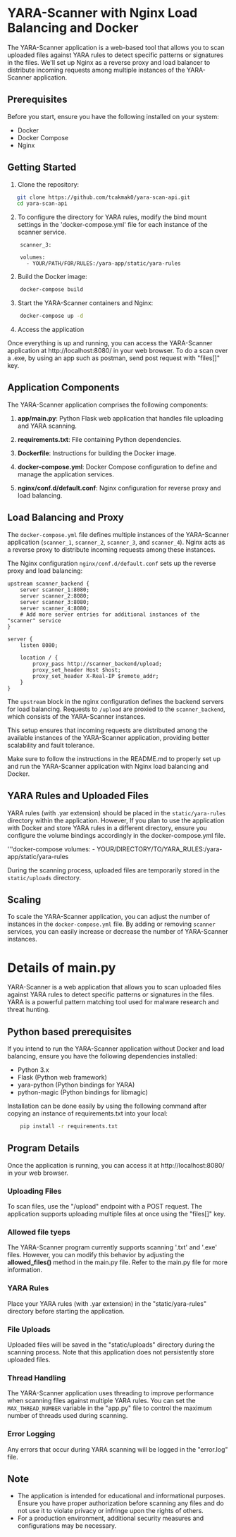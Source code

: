 # YARA-Scanner with Nginx Load Balancing and Docker

The YARA-Scanner application is a web-based tool that allows you to scan uploaded files against YARA rules to detect specific patterns or signatures in the files. We'll set up Nginx as a reverse proxy and load balancer to distribute incoming requests among multiple instances of the YARA-Scanner application.

## Prerequisites

Before you start, ensure you have the following installed on your system:

- Docker
- Docker Compose
- Nginx

## Getting Started

1. Clone the repository:

```bash
   git clone https://github.com/tcakmak0/yara-scan-api.git
   cd yara-scan-api
```

2. To configure the directory for YARA rules, modify the bind mount settings in the 'docker-compose.yml' file for each instance of the scanner service.

```docker-compose
    scanner_3:

    volumes:
      - YOUR/PATH/FOR/RULES:/yara-app/static/yara-rules
```

2. Build the Docker image:

```bash
    docker-compose build
```

3. Start the YARA-Scanner containers and Nginx:

```bash
    docker-compose up -d
```

4. Access the application

Once everything is up and running, you can access the YARA-Scanner application at http://localhost:8080/ in your web browser. To do a scan over a .exe, by using an app such as postman, send post request with "files[]" key.

## Application Components

The YARA-Scanner application comprises the following components:

1. **app/main.py**: Python Flask web application that handles file uploading and YARA scanning.

2. **requirements.txt**: File containing Python dependencies.

3. **Dockerfile**: Instructions for building the Docker image.

4. **docker-compose.yml**: Docker Compose configuration to define and manage the application services.

5. **nginx/conf.d/default.conf**: Nginx configuration for reverse proxy and load balancing.

## Load Balancing and Proxy

The `docker-compose.yml` file defines multiple instances of the YARA-Scanner application (`scanner_1`, `scanner_2`, `scanner_3`, and `scanner_4`). Nginx acts as a reverse proxy to distribute incoming requests among these instances.

The Nginx configuration `nginx/conf.d/default.conf` sets up the reverse proxy and load balancing:

```nginx
upstream scanner_backend {
    server scanner_1:8080;
    server scanner_2:8080;
    server scanner_3:8080;
    server scanner_4:8080;
    # Add more server entries for additional instances of the "scanner" service
}

server {
    listen 8080;

    location / {
        proxy_pass http://scanner_backend/upload;
        proxy_set_header Host $host;
        proxy_set_header X-Real-IP $remote_addr;
    }
}
```

The `upstream` block in the nginx configuration defines the backend servers for load balancing. Requests to `/upload` are proxied to the `scanner_backend`, which consists of the YARA-Scanner instances.

This setup ensures that incoming requests are distributed among the available instances of the YARA-Scanner application, providing better scalability and fault tolerance.

Make sure to follow the instructions in the README.md to properly set up and run the YARA-Scanner application with Nginx load balancing and Docker.

## YARA Rules and Uploaded Files

YARA rules (with .yar extension) should be placed in the `static/yara-rules` directory within the application. However, If you plan to use the application with Docker and store YARA rules in a different directory, ensure you configure the volume bindings accordingly in the docker-compose.yml file.

'''docker-compose
volumes: - YOUR/DIRECTORY/TO/YARA_RULES:/yara-app/static/yara-rules

During the scanning process, uploaded files are temporarily stored in the `static/uploads` directory.

## Scaling

To scale the YARA-Scanner application, you can adjust the number of instances in the `docker-compose.yml` file. By adding or removing `scanner` services, you can easily increase or decrease the number of YARA-Scanner instances.

# Details of main.py

YARA-Scanner is a web application that allows you to scan uploaded files against YARA rules to detect specific patterns or signatures in the files. YARA is a powerful pattern matching tool used for malware research and threat hunting.

## Python based prerequisites

If you intend to run the YARA-Scanner application without Docker and load balancing, ensure you have the following dependencies installed:

- Python 3.x
- Flask (Python web framework)
- yara-python (Python bindings for YARA)
- python-magic (Python bindings for libmagic)

Installation can be done easily by using the following command after copying an instance of requirements.txt into your local:

```bash
    pip install -r requirements.txt
```

## Program Details

Once the application is running, you can access it at http://localhost:8080/ in your web browser.

### Uploading Files

To scan files, use the "/upload" endpoint with a POST request. The application supports uploading multiple files at once using the "files[]" key.

### Allowed file tyeps

The YARA-Scanner program currently supports scanning '.txt' and '.exe' files. However, you can modify this behavior by adjusting the **allowed_files()** method in the main.py file. Refer to the main.py file for more information.

### YARA Rules

Place your YARA rules (with .yar extension) in the "static/yara-rules" directory before starting the application.

### File Uploads

Uploaded files will be saved in the "static/uploads" directory during the scanning process. Note that this application does not persistently store uploaded files.

### Thread Handling

The YARA-Scanner application uses threading to improve performance when scanning files against multiple YARA rules. You can set the `MAX_THREAD_NUMBER` variable in the "app.py" file to control the maximum number of threads used during scanning.

### Error Logging

Any errors that occur during YARA scanning will be logged in the "error.log" file.

## Note

- The application is intended for educational and informational purposes. Ensure you have proper authorization before scanning any files and do not use it to violate privacy or infringe upon the rights of others.
- For a production environment, additional security measures and configurations may be necessary.
